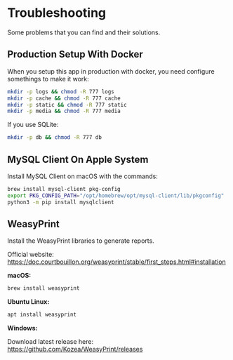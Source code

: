 # Troubleshooting

Some problems that you can find and their solutions.

## Production Setup With Docker

When you setup this app in production with docker, you need configure somethings to make it work:

```bash
mkdir -p logs && chmod -R 777 logs
mkdir -p cache && chmod -R 777 cache
mkdir -p static && chmod -R 777 static
mkdir -p media && chmod -R 777 media
```

If you use SQLite:

```bash
mkdir -p db && chmod -R 777 db
```

## MySQL Client On Apple System

Install MySQL Client on macOS with the commands:

```bash
brew install mysql-client pkg-config
export PKG_CONFIG_PATH="/opt/homebrew/opt/mysql-client/lib/pkgconfig"
python3 -m pip install mysqlclient
```

## WeasyPrint

Install the WeasyPrint libraries to generate reports.

Official website: https://doc.courtbouillon.org/weasyprint/stable/first_steps.html#installation

**macOS:**

```bash
brew install weasyprint
```

**Ubuntu Linux:**

```bash
apt install weasyprint
```

**Windows:**

Download latest release here: https://github.com/Kozea/WeasyPrint/releases
